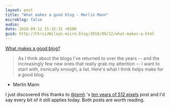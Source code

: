 ```yaml
---
layout: post
title: "What makes a good blog - Merlin Mann"
microblog: false
audio: 
date: 2018-09-12 15:32:31 +0100
guid: http://ChrisJWilson.micro.blog/2018/09/12/what-makes-a.html
---
```

[What makes a good blog?](http://www.43folders.com/2008/08/19/good-blogs)
> As I think about the blogs I've returned to over the years -- and the increasingly few new ones that really grab my attention -- I want to start with, ironically enough, a list. Here's what I think helps make for a good blog.
- Merlin Mann

I just discovered this thanks to [@ismh](https://micro.blog/ismh) 's [ten years of 512 pixels](https://512pixels.net/2018/09/10-years-of-512-pixels/) post and I'd say every bit of it still applies today. Both posts are worth reading. 
